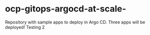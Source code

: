 # ocp-gitops-argocd-at-scale-
Repository with sample apps to deploy in Argo CD. Three apps will be deployed! Testing 2
